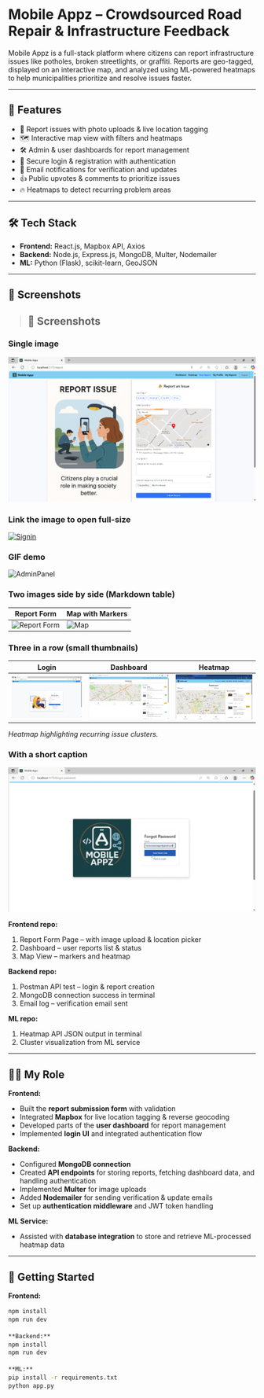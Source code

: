 # Mobile Appz – Crowdsourced Road Repair & Infrastructure Feedback

Mobile Appz is a full-stack platform where citizens can report infrastructure issues like potholes, broken streetlights, or graffiti. Reports are geo-tagged, displayed on an interactive map, and analyzed using ML-powered heatmaps to help municipalities prioritize and resolve issues faster.

---

## 🚀 Features
- 📍 Report issues with photo uploads & live location tagging  
- 🗺 Interactive map view with filters and heatmaps  
- 🛠 Admin & user dashboards for report management  
- 🔑 Secure login & registration with authentication  
- 📧 Email notifications for verification and updates  
- 👍 Public upvotes & comments to prioritize issues  
- 🔥 Heatmaps to detect recurring problem areas  

---

## 🛠 Tech Stack
- **Frontend:** React.js, Mapbox API, Axios  
- **Backend:** Node.js, Express.js, MongoDB, Multer, Nodemailer  
- **ML:** Python (Flask), scikit-learn, GeoJSON  

---

## 📸 Screenshots  
> ## 📸 Screenshots

### Single image
![Report Form](public/ReportIssue.png)

### Link the image to open full-size
[![Signin](public/)](public/SignIn.png)

### GIF demo
![AdminPanel](public/AdminPanel,png)

### Two images side by side (Markdown table)
| Report Form | Map with Markers |
|---|---|
| ![Report Form](public/report-form.png) | ![Map](public/map-markers.png) |

### Three in a row (small thumbnails)
| Login | Dashboard | Heatmap |
|---|---|---|
| <img src="public/login.png" width="260"> | <img src="public/Dashboard.png" width="260"> | <img src="public/HeatMap.png" width="260"> |
*Heatmap highlighting recurring issue clusters.*
### With a short caption
![forgot Password](public/ForgotPassword.png)  




**Frontend repo:**
1. Report Form Page – with image upload & location picker  
2. Dashboard – user reports list & status  
3. Map View – markers and heatmap

**Backend repo:**
1. Postman API test – login & report creation  
2. MongoDB connection success in terminal  
3. Email log – verification email sent

**ML repo:**
1. Heatmap API JSON output in terminal  
2. Cluster visualization from ML service


---

## 👨‍💻 My Role

**Frontend:**  
- Built the **report submission form** with validation  
- Integrated **Mapbox** for live location tagging & reverse geocoding  
- Developed parts of the **user dashboard** for report management  
- Implemented **login UI** and integrated authentication flow  

**Backend:**  
- Configured **MongoDB connection**  
- Created **API endpoints** for storing reports, fetching dashboard data, and handling authentication  
- Implemented **Multer** for image uploads  
- Added **Nodemailer** for sending verification & update emails  
- Set up **authentication middleware** and JWT token handling  

**ML Service:**  
- Assisted with **database integration** to store and retrieve ML-processed heatmap data  

---

## 🏃 Getting Started

**Frontend:**
```bash
npm install
npm run dev

**Backend:**
npm install
npm run dev

**ML:**
pip install -r requirements.txt
python app.py

